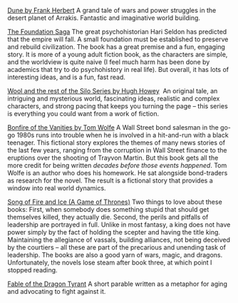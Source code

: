 [Dune by Frank Herbert](http://amzn.to/1O01zZs)
A grand tale of wars and power struggles in the desert planet of Arrakis. Fantastic and imaginative world building.

[The Foundation Saga](http://amzn.to/1FwXX94)
The great psychohistorian Hari Seldon has predicted that the empire will fall. A small foundation must be established to preserve and rebuild civilization. The book has a great premise and a fun, engaging story. It is more of a young adult fiction book, as the characters are simple, and the worldview is quite naive (I feel much harm has been done by academics that try to do psychohistory in real life). But overall, it has lots of interesting ideas, and is a fun, fast read.

[Wool and the rest of the Silo Series by Hugh Howey](http://amzn.to/1PdPziW) 
An original tale, an intriguing and mysterious world, fascinating ideas, realistic and complex characters, and strong pacing that keeps you turning the page – this series is everything you could want from a work of fiction.

[Bonfire of the Vanities by Tom Wolfe](http://amzn.to/1KD7jHT)
A Wall Street bond salesman in the go-go 1980s runs into trouble when he is involved in a hit-and-run with a black teenager. This fictional story explores the themes of many news stories of the last few years, ranging from the corruption in Wall Street finance to the eruptions over the shooting of Trayvon Martin. But this book gets all the more credit for being written *decades before those events happened*. Tom Wolfe is an author who does his homework. He sat alongside bond-traders as research for the novel. The result is a fictional story that provides a window into real world dynamics.

[Song of Fire and Ice (A Game of Thrones)](http://amzn.to/1Qn9yOp)
Two things to love about these books: First, when somebody does something stupid that should get themselves killed, they actually die. Second, the perils and pitfalls of leadership are portrayed in full. Unlike in most fantasy, a king does not have power simply by the fact of holding the scepter and having the title king. Maintaining the allegiance of vassals, building alliances, not being deceived by the courtiers – all these are part of the precarious and unending task of leadership. The books are also a good yarn of wars, magic, and dragons. Unfortunately, the novels lose steam after book three, at which point I stopped reading.

[Fable of the Dragon Tyrant](https://www.nickbostrom.com/fable/dragon.html)
A short parable written as a metaphor for aging and advocating to fight against it.

